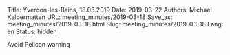 Title: Yverdon-les-Bains, 18.03.2019
Date: 2019-03-22
Authors: Michael Kalbermatten
URL: meeting_minutes/2019-03-18
Save_as: meeting_minutes/2019-03-18.html
Slug: meeting_minutes/2019-03-18
Lang: en
Status: hidden


Avoid Pelican warning
